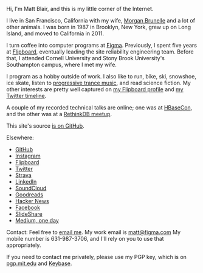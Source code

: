 Hi, I'm Matt Blair, and this is my little corner of the Internet.

I live in San Francisco, California with my wife, [Morgan Brunelle](https://www.morganbrunelle.com) and a lot of other animals. I was born in 1987 in Brooklyn, New York, grew up on Long Island, and moved to California in 2011.

I turn coffee into computer programs at [Figma](https://www.figma.com). Previously, I spent five years at [Flipboard](https://flipboard.com), eventually leading the site reliability engineering team. Before that, I attended Cornell University and Stony Brook University's Southampton campus, where I met my wife.

I program as a hobby outside of work. I also like to run, bike, ski, snowshoe, ice skate, listen to [progressive trance music](https://soundcloud.com/matthewblair/likes), and read science fiction. My other interests are pretty well captured on [my Flipboard profile](https://flipboard.com/@mb) and [my Twitter timeline](https://twitter.com/mattyblair).

A couple of my recorded technical talks are online; one was at [HBaseCon](https://vimeo.com/128194533), and the other was at a [RethinkDB meetup](https://www.youtube.com/watch?v=3ScLnROJ-iU).

This site's source [is on GitHub](https://github.com/mblair/matthewblair.net).

Elsewhere:

-	[GitHub](https://github.com/mblair)
-	[Instagram](https://instagram.com/m_blair)
-	[Flipboard](https://flipboard.com/@mb)
-	[Twitter](https://twitter.com/mattyblair)
-	[Strava](https://www.strava.com/athletes/mattyblair)
-	[LinkedIn](https://www.linkedin.com/in/matthewablair)
-	[SoundCloud](https://soundcloud.com/matthewblair/likes)
-	[Goodreads](https://www.goodreads.com/user/show/5232574-matt-blair)
-	[Hacker News](https://news.ycombinator.com/user?id=mattyb)
-	[Facebook](https://www.facebook.com/matthewblair)
-	[SlideShare](http://www.slideshare.net/matthewblair/slideshows)
-	[Medium, one day](https://medium.com/@mattyblair)

Contact: Feel free to [email me](mailto:me@matthewblair.net). My work email is [matt@figma.com](mailto:matt@figma.com) My mobile number is 631-987-3706, and I'll rely on you to use that appropriately.

If you need to contact me privately, please use my PGP key, which is on [pgp.mit.edu](http://pgp.mit.edu/pks/lookup?op=get&search=0x4D1755E668B34D56) and [Keybase](https://keybase.io/mattyb).
